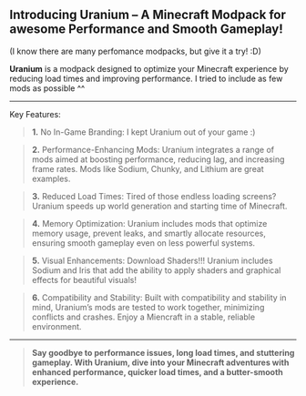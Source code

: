 ## Introducing **Uranium** – A Minecraft Modpack for awesome Performance and Smooth Gameplay!
(I know there are many perfomance modpacks, but give it a try! :D)

**Uranium** is a modpack designed to optimize your Minecraft experience by reducing 
load times and improving performance. 
I tried to include as few mods as possible ^^

---

Key Features:
>**1.**
No In-Game Branding: I kept Uranium out of your game :)

>**2.** 
Performance-Enhancing Mods: Uranium integrates a range of mods aimed at boosting performance, reducing lag, and increasing frame rates. Mods like Sodium, Chunky, and Lithium are great examples.

>**3.** 
Reduced Load Times: Tired of those endless loading screens? Uranium speeds up world generation and starting time of Minecraft.

>**4.** Memory Optimization: Uranium includes mods that optimize memory usage, prevent leaks, and smartly allocate resources, ensuring smooth gameplay even on less powerful systems.

>**5.** Visual Enhancements: Download Shaders!!! Uranium includes Sodium and Iris that add the ability to apply shaders and graphical effects for beautiful visuals!

>**6.** Compatibility and Stability: Built with compatibility and stability in mind, Uranium’s mods are tested to work together, minimizing conflicts and crashes. Enjoy a Miencraft in a stable, reliable environment.

---

> **Say goodbye to performance issues, long load times, and stuttering gameplay. With Uranium, dive into your Minecraft adventures with enhanced performance, quicker load times, and a butter-smooth experience.**
